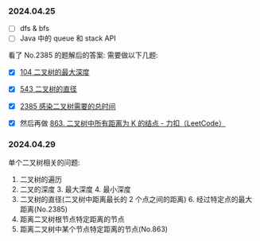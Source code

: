 ### 2024.04.25
- [ ] dfs & bfs 
- [ ] Java 中的 queue 和 stack API

看了 No.2385 的题解后的答案:
需要做以下几题:
- [x] [104 二叉树的最大深度](https://leetcode.cn/problems/maximum-depth-of-binary-tree/)
- [x] [543 二叉树的直径](https://leetcode.cn/problems/diameter-of-binary-tree/description/)
- [x] [2385 感染二叉树需要的总时间](https://leetcode.cn/problems/amount-of-time-for-binary-tree-to-be-infected/description/?envType=daily-question&envId=2024-04-24)
- [x] 然后再做 [863. 二叉树中所有距离为 K 的结点 - 力扣（LeetCode）](https://leetcode.cn/problems/all-nodes-distance-k-in-binary-tree/description/)



### 2024.04.29
单个二叉树相关的问题:
1. 二叉树的遍历
2. 二叉的深度
   3. 最大深度
   4. 最小深度
5. 二叉树的直径(二叉树中距离最长的 2 个点之间的距离)
   6. 经过特定点的最大距离(No.2385)
6. 距离二叉树根节点特定距离的节点
7. 距离二叉树中某个节点特定距离的节点(No.863)
